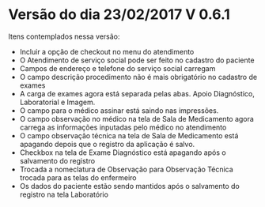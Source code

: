 # Versão do dia 23/02/2017    V 0.6.1

Itens contemplados nessa versão:

* Incluir a opção de checkout no menu do atendimento
* O Atendimento de serviço social pode ser feito no cadastro do paciente
* Campos de endereço e telefone do serviço social carregam
* O campo descrição procedimento não é mais obrigatório no cadastro de exames
* A carga de exames agora está separada pelas abas. Apoio Diagnóstico, Laboratorial e Imagem.
* O campo para o médico assinar está saindo nas impressões.
* O campo observação no médico na tela de Sala de Medicamento agora carrega as informações inputadas pelo médico no atendimento
* O campo observação técnica na tela de Sala de Medicamento está apagando depois que o registro da aplicação é salvo.
* Checkbox na tela de Exame Diagnóstico está apagando após o salvamento do registro
* Trocada a nomeclatura de Observação para Observação Técnica trocada para as telas do enfermeiro
* Os dados do paciente estão sendo mantidos após o salvamento do registro na tela Laboratório

##### 



